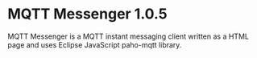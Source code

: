 # MQTT Messenger 1.0.5
MQTT Messenger is a MQTT instant messaging client written as a HTML page and uses Eclipse JavaScript paho-mqtt library.
